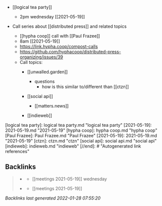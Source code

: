 - [[logical tea party]]
	- 2pm wednesday [[2021-05-19]]

- Call series about [[distributed press]] and related topics 
	- [[hypha coop]] call with [[Paul Frazee]]
	- 8am [[2021-05-19]]
	- https://link.hypha.coop/compost-calls
	- https://github.com/hyphacoop/distributed-press-organizing/issues/39
	- Call topics:
		- [[unwalled.garden]]
			- questions
				- how is this similar to/different than [[ctzn]]

		- [[social api]]
			- [[matters.news]]
		- [[indieweb]]

[//begin]: # "Autogenerated link references for markdown compatibility"
[logical tea party]: logical tea party.md "logical tea party"
[2021-05-19]: 2021-05-19.md "2021-05-19"
[hypha coop]: hypha coop.md "hypha coop"
[Paul Frazee]: Paul Frazee.md "Paul Frazee"
[2021-05-19]: 2021-05-19.md "2021-05-19"
[ctzn]: ctzn.md "ctzn"
[social api]: social api.md "social api"
[indieweb]: indieweb.md "indieweb"
[//end]: # "Autogenerated link references"

## Backlinks

> - [](meetings.md)
>   - [[meetings 2021-05-19]] wednesday
>    
> - [](2021-05-19.md)
>   - [[meetings 2021-05-19]]

_Backlinks last generated 2022-01-28 07:55:20_

